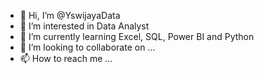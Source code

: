 - 👋 Hi, I’m @YswijayaData
- 👀 I’m interested in Data Analyst
- 🌱 I’m currently learning Excel, SQL, Power BI and Python
- 💞️ I’m looking to collaborate on ...
- 📫 How to reach me ...

<!---
YswijayaData/YswijayaData is a ✨ special ✨ repository because its `README.md` (this file) appears on your GitHub profile.
You can click the Preview link to take a look at your changes.
--->
